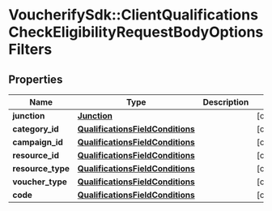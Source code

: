 # VoucherifySdk::ClientQualificationsCheckEligibilityRequestBodyOptionsFilters

## Properties

| Name | Type | Description | Notes |
| ---- | ---- | ----------- | ----- |
| **junction** | [**Junction**](Junction.md) |  | [optional] |
| **category_id** | [**QualificationsFieldConditions**](QualificationsFieldConditions.md) |  | [optional] |
| **campaign_id** | [**QualificationsFieldConditions**](QualificationsFieldConditions.md) |  | [optional] |
| **resource_id** | [**QualificationsFieldConditions**](QualificationsFieldConditions.md) |  | [optional] |
| **resource_type** | [**QualificationsFieldConditions**](QualificationsFieldConditions.md) |  | [optional] |
| **voucher_type** | [**QualificationsFieldConditions**](QualificationsFieldConditions.md) |  | [optional] |
| **code** | [**QualificationsFieldConditions**](QualificationsFieldConditions.md) |  | [optional] |

